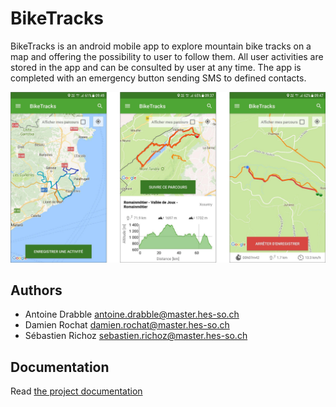 # BikeTracks

BikeTracks is an android mobile app to explore mountain bike tracks on a map and offering the possibility to user to follow them.
All user activities are stored in the app and can be consulted by user at any time. The app is completed with an emergency button sending SMS to defined contacts.

![Screenshots](doc/img/screens.png?raw=true "Screenshots")

## Authors
- Antoine Drabble <antoine.drabble@master.hes-so.ch>
- Damien Rochat <damien.rochat@master.hes-so.ch>
- Sébastien Richoz <sebastien.richoz@master.hes-so.ch>

## Documentation

Read [the project documentation](https://github.com/damienrochat/BikeTracks/blob/master/doc/report.md)